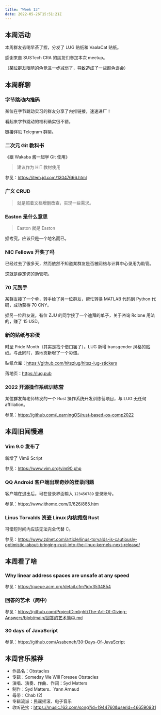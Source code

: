```yaml
---
title: "Week 13"
date: 2022-05-26T15:51:21Z
---
```


## 本周活动

本周群友去喝早茶了捏，分发了 LUG 贴纸和 VaalaCat 贴纸。

感谢来自 SUSTech CRA 的朋友们参加本次 meetup。

（某位群友眼睛的色觉进一步减弱了，导致造成了一些颜色误会）

## 本周群聊

### 字节跳动内推码

某位在字节跳动实习的群友分享了内推链接，速速进厂！

看起来字节跳动的福利确实很不错。

链接详见 Telegram 群聊。

### 二次元 Git 教科书

《跟 Wakaba 酱一起学 Git 使用》

> 建议作为 HIT 教材使用

参见：<https://item.jd.com/13047666.html>

### 广义 CRUD

> 就是照着文档增删改查，实现一些需求。

### Easton 是什么意思

> Easton 就是 Easton

据考究，应该只是一个地名而已。

### NIC Fellows 开奖了吗

已经过去了很多天，然而依然不知道某群友是否被网络与计算中心录用为助管。

这就是薛定谔的助管吧。

### 70 元到手

某群友接了一个单，转手给了另一位群友，帮忙转换 MATLAB 代码到 Python 代码，成功获得 70 CNY。

据另一位群友说，有位 ZJU 的同学接了一个迪拜的单子，关于咨询 Rclone 用法的，赚了 15 USD。

### 新的贴纸与彩蛋

时至 Pride Month（其实是找个借口罢了），LUG 新增 transgender 风格的贴纸。与此同时，落地页新增了一个彩蛋。

贴纸仓库：<https://github.com/hitszlug/hitsz-lug-stickers>

落地页：<https://lug.pub>

### 2022 开源操作系统训练营

某位群友帮老师转发的一个 Rust 操作系统开发训练营项目，与 LUG 无任何 affiliation。

参见：<https://github.com/LearningOS/rust-based-os-comp2022>

## 本周旧闻慢递

### Vim 9.0 发布了

新增了 Vim9 Script

参见：<https://www.vim.org/vim90.php>

### QQ Android 客户端出现奇妙的登录问题

客户端在退出后，可在登录界面输入 `123456789` 登录账号。

参见：<https://www.ithome.com/0/626/885.htm>

### Linus Torvalds 资瓷 Linux 内核拥抱 Rust

可惜短时间内应该无法完全代替 C。

参见：<https://www.zdnet.com/article/linus-torvalds-is-cautiously-optimistic-about-bringing-rust-into-the-linux-kernels-next-release/>

## 本周看了啥

### Why linear address spaces are unsafe at any speed

参见：<https://queue.acm.org/detail.cfm?id=3534854>

### 回答的艺术（简中）

参见：<https://github.com/ProjectDimlight/The-Art-Of-Giving-Answers/blob/main/回答的艺术简中.md>

### 30 days of JavaScript

参见：<https://github.com/Asabeneh/30-Days-Of-JavaScript>

## 本周音乐推荐

- 作品名：Obstacles
- 专辑：Someday We Will Foresee Obstacles
- 演唱、演奏、作曲、作词：Syd Matters
- 制作：Syd Matters、Yann Arnaud
- 母带：Chab (2)
- 专辑流派：民谣摇滚、电子音乐
- 收听链接：<https://music.163.com/song?id=1944760&userid=466590931>